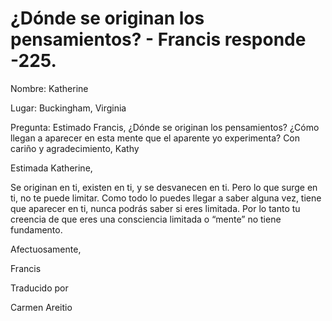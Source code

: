 # ¿Dónde se originan los pensamientos? - Francis responde -225.

Nombre: Katherine

Lugar: Buckingham, Virginia

Pregunta: Estimado Francis, ¿Dónde se originan los pensamientos? ¿Cómo llegan a aparecer en esta mente que el aparente yo experimenta? Con cariño y agradecimiento, Kathy

Estimada Katherine,

Se originan en ti, existen en ti, y se desvanecen en ti. Pero lo que surge en ti, no te puede limitar. Como todo lo puedes llegar a saber alguna vez, tiene que aparecer en ti, nunca podrás saber si eres limitada. Por lo tanto tu creencia de que eres una consciencia limitada o “mente” no tiene fundamento.

Afectuosamente, 

Francis

Traducido por 

Carmen Areitio


